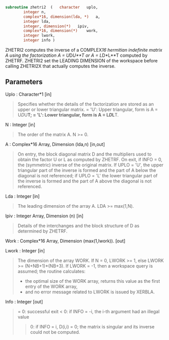 ```fortran
subroutine zhetri2	(	character	uplo,
		integer	n,
		complex*16, dimension(lda, *)	a,
		integer	lda,
		integer, dimension(*)	ipiv,
		complex*16, dimension(*)	work,
		integer	lwork,
		integer	info )
```

 ZHETRI2 computes the inverse of a COMPLEX*16 hermitian indefinite matrix
 A using the factorization A = U*D*U**T or A = L*D*L**T computed by
 ZHETRF. ZHETRI2 set the LEADING DIMENSION of the workspace
 before calling ZHETRI2X that actually computes the inverse.

## Parameters
Uplo : Character*1 [in]
> Specifies whether the details of the factorization are stored
> as an upper or lower triangular matrix.
> = 'U':  Upper triangular, form is A = U*D*U**T;
> = 'L':  Lower triangular, form is A = L*D*L**T.

N : Integer [in]
> The order of the matrix A.  N >= 0.

A : Complex*16 Array, Dimension (lda,n) [in,out]
> On entry, the block diagonal matrix D and the multipliers
> used to obtain the factor U or L as computed by ZHETRF.
> On exit, if INFO = 0, the (symmetric) inverse of the original
> matrix.  If UPLO = 'U', the upper triangular part of the
> inverse is formed and the part of A below the diagonal is not
> referenced; if UPLO = 'L' the lower triangular part of the
> inverse is formed and the part of A above the diagonal is
> not referenced.

Lda : Integer [in]
> The leading dimension of the array A.  LDA >= max(1,N).

Ipiv : Integer Array, Dimension (n) [in]
> Details of the interchanges and the block structure of D
> as determined by ZHETRF.

Work : Complex*16 Array, Dimension (max(1,lwork)). [out]

Lwork : Integer [in]
> The dimension of the array WORK.
> If N = 0, LWORK >= 1, else LWORK >= (N+NB+1)*(NB+3).
> If LWORK = -1, then a workspace query is assumed; the routine
> calculates:
> - the optimal size of the WORK array, returns
> this value as the first entry of the WORK array,
> - and no error message related to LWORK is issued by XERBLA.

Info : Integer [out]
> = 0: successful exit
> < 0: if INFO = -i, the i-th argument had an illegal value
> > 0: if INFO = i, D(i,i) = 0; the matrix is singular and its
> inverse could not be computed.

